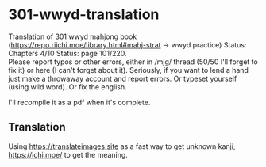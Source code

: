 # 301-wwyd-translation
Translation of 301 wwyd mahjong book (https://repo.riichi.moe/library.html#mahj-strat -> wwyd practice)
Status: Chapters 4/10 
Status: page 101/220.  
Please report typos or other errors, either in /mjg/ thread (50/50 I'll forget to fix it) or here (I can't forget about it). Seriously, if you want to lend a hand just make a throwaway account and report errors. Or typeset yourself (using wild word). Or fix the english.

I'll recompile it as a pdf when it's complete.


## Translation
Using https://translateimages.site as a fast way to get unknown kanji, https://ichi.moe/ to get the meaning.
